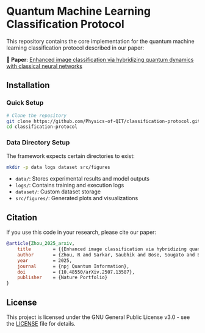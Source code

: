 # Quantum Machine Learning Classification Protocol

This repository contains the core implementation for the quantum machine learning classification protocol described in our paper:

**📄 Paper**: [Enhanced image classification via hybridizing quantum dynamics with classical neural networks](https://arxiv.org/abs/2507.13587)

## Installation

### Quick Setup

```bash
# Clone the repository
git clone https://github.com/Physics-of-QIT/classification-protocol.git
cd classification-protocol
```

### Data Directory Setup

The framework expects certain directories to exist:

```bash
mkdir -p data logs dataset src/figures
```

- `data/`: Stores experimental results and model outputs
- `logs/`: Contains training and execution logs  
- `dataset/`: Custom dataset storage
- `src/figures/`: Generated plots and visualizations

## Citation

If you use this code in your research, please cite our paper:

```bibtex
@article{Zhou_2025_arxiv,
    title        = {{Enhanced image classification via hybridizing quantum dynamics with classical neural networks}},
    author       = {Zhou, R and Sarkar, Saubhik and Bose, Sougato and Bayat, Abolfazl},
    year         = 2025,
    journal      = {npj Quantum Information},
    doi          = {10.48550/arXiv.2507.13587},
    publisher    = {Nature Portfolio}
}
```

## License

This project is licensed under the GNU General Public License v3.0 - see the [LICENSE](LICENSE) file for details.
